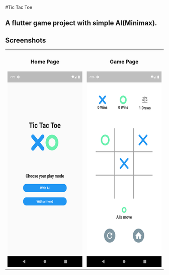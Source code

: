#Tic Tac Toe

## A flutter game project with simple AI(Minimax).

## Screenshots

<table>
    <tr>
        <th><h3><b>Home Page</b></h3></th>
        <th><h3><b>Game Page</b></h3></th>
    </tr>
    <tr>
        <td>
        <img src="./screenshots/img1.png" width="300" height="620"> 
        </td>
        <td>
        <img src="./screenshots/img2.png" width="300" height="620"> 
        </td>
    </tr>
</table>

